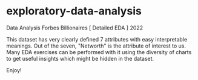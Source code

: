 # exploratory-data-analysis
Data Analysis Forbes Billionaires [ Detailed EDA ] 2022

This dataset has very clearly defined 7 attributes with easy interpretable meanings. Out of the seven, "Networth" is the attribute of interest to us. Many EDA exercises can be performed with it using the diversity of charts to get useful insights which might be hidden in the dataset.

Enjoy!

